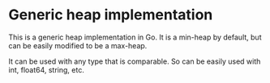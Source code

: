 # Generic heap implementation
This is a generic heap implementation in Go. 
It is a min-heap by default, but can be easily modified to be a max-heap.

It can be used with any type that is comparable.
So can be easily used with int, float64, string, etc.